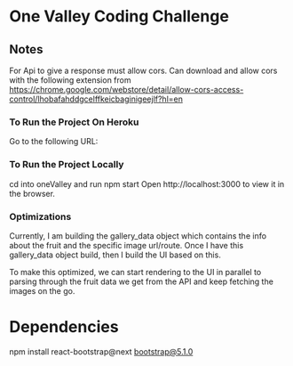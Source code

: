 # One Valley Coding Challenge

## Notes

For Api to give a response must allow cors.
Can download and allow cors with the following extension from
https://chrome.google.com/webstore/detail/allow-cors-access-control/lhobafahddgcelffkeicbaginigeejlf?hl=en

### To Run the Project On Heroku
Go to the following URL:

### To Run the Project Locally
cd into oneValley and run npm start
Open http://localhost:3000 to view it in the browser.


### Optimizations
Currently, I am building the gallery_data object which contains the info about the fruit and the specific image url/route.
Once I have this gallery_data object build, then I build the UI based on this.

To make this optimized, we can start rendering to the UI in parallel to parsing through the fruit data we get from the API and keep fetching the images on the go.



# Dependencies
npm install react-bootstrap@next bootstrap@5.1.0
